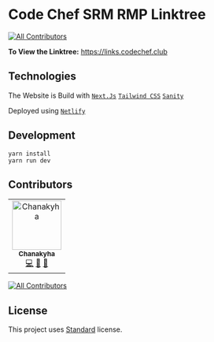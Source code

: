 # Code Chef SRM RMP Linktree
<!-- ALL-CONTRIBUTORS-BADGE:START - Do not remove or modify this section -->
[![All Contributors](https://img.shields.io/badge/all_contributors-1-orange.svg?style=flat-square)](#contributors-)
<!-- ALL-CONTRIBUTORS-BADGE:END -->

**To View the Linktree:** https://links.codechef.club

## Technologies

The Website is Build with [`Next.Js`](https://nextjs.org/) [`Tailwind CSS`](https://tailwindcss.com/) [`Sanity`](https://www.sanity.io/)

Deployed using [`Netlify`](https://www.netlify.com/)

## Development

```
yarn install
yarn run dev
```

## Contributors

<!-- ALL-CONTRIBUTORS-LIST:START - Do not remove or modify this section -->
<!-- prettier-ignore-start -->
<!-- markdownlint-disable -->
<table>
  <tbody>
    <tr>
      <td align="center"><a href="http://chanakyha-coder.xyz"><img src="https://avatars.githubusercontent.com/u/66877639?v=4?s=100" width="100px;" alt="Chanakyha"/><br /><sub><b>Chanakyha</b></sub></a><br /><a href="https://github.com/CodeChef-SRMRMP/linktree/commits?author=chanakyha" title="Code">💻</a> <a href="#design-chanakyha" title="Design">🎨</a> <a href="#maintenance-chanakyha" title="Maintenance">🚧</a></td>
    </tr>
  </tbody>
</table>

<!-- markdownlint-restore -->
<!-- prettier-ignore-end -->

<!-- ALL-CONTRIBUTORS-LIST:END -->
<!-- prettier-ignore-start -->
<!-- markdownlint-disable -->

<!-- markdownlint-restore -->
<!-- prettier-ignore-end -->

<!-- ALL-CONTRIBUTORS-LIST:END -->

<!-- ALL-CONTRIBUTORS-BADGE:START - Do not remove or modify this section -->

[![All Contributors](https://img.shields.io/badge/all_contributors-13-orange.svg?style=flat-square)](#contributors)

<!-- ALL-CONTRIBUTORS-BADGE:END -->

## License

This project uses [Standard]() license.
